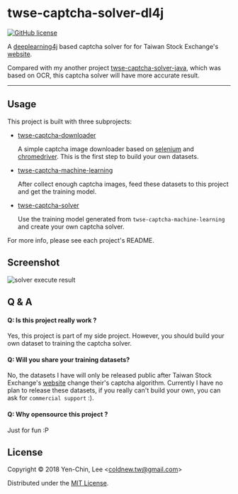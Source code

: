 # twse-captcha-solver-dl4j
[![GitHub license](https://img.shields.io/badge/license-MIT-blue.svg)](https://raw.githubusercontent.com/coldnew/twse-captcha-solver-dl4j/master/LICENSE)

A [deeplearning4j](https://deeplearning4j.org/) based captcha solver for for Taiwan Stock Exchange's [website](http://bsr.twse.com.tw/bshtm/).

Compared with my another project [twse-captcha-solver-java](https://github.com/coldnew/twse-captcha-solver-java), which was based on OCR, this captcha solver will have more accurate result.

-----

## Usage

This project is built with three subprojects:

- [twse-captcha-downloader](https://github.com/coldnew/twse-captcha-solver-dl4j/tree/master/twse-captcha-downloader/README.md)

  A simple captcha image downloader based on [selenium](https://www.seleniumhq.org/) and [chromedriver](https://sites.google.com/a/chromium.org/chromedriver/). This is the first step to build your own datasets.

- [twse-captcha-machine-learning](https://github.com/coldnew/twse-captcha-solver-dl4j/tree/master/twse-captcha-machine-learning/README.md)

  After collect enough captcha images, feed these datasets to this project and get the training model.

- [twse-captcha-solver](https://github.com/coldnew/twse-captcha-solver-dl4j/tree/master/twse-captcha-solver/README.md)

  Use the training model generated from `twse-captcha-machine-learning` and create your own captcha solver.

For more info, please see each project's README.

## Screenshot

![solver execute result](https://raw.githubusercontent.com/coldnew/twse-captcha-solver-dl4j/master/screenshots/solver_1.png)


## Q & A

#### Q: Is this project really work ?

Yes, this project is part of my side project. However, you should build your own dataset to training the captcha solver.

#### Q: Will you share your training datasets?

No, the datasets I have will only be released public after Taiwan Stock Exchange's [website](http://bsr.twse.com.tw/bshtm/) change their's captcha algorithm.
Currently I have no plan to release these datasets, if you really can't build your own, you can ask for `commercial support` :).

#### Q: Why opensource this project ?

Just for fun :P

## License

Copyright © 2018 Yen-Chin, Lee <<coldnew.tw@gmail.com>>

Distributed under the [MIT License](http://opensource.org/licenses/MIT).
